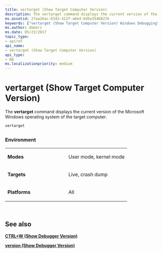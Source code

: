 ```yaml
---
title: vertarget (Show Target Computer Version)
description: The vertarget command displays the current version of the Microsoft Windows operating system of the target computer.
ms.assetid: 27aa26ac-6343-412f-a0ed-6d5e3546827b
keywords: ["vertarget (Show Target Computer Version) Windows Debugging"]
ms.author: domars
ms.date: 05/23/2017
topic_type:
- apiref
api_name:
- vertarget (Show Target Computer Version)
api_type:
- NA
ms.localizationpriority: medium
---
```


# vertarget (Show Target Computer Version)


The **vertarget** command displays the current version of the Microsoft Windows operating system of the target computer.

```
vertarget 
```

## <span id="ddk_cmd_show_target_computer_version_dbg"></span><span id="DDK_CMD_SHOW_TARGET_COMPUTER_VERSION_DBG"></span>


### <span id="Environment"></span><span id="environment"></span><span id="ENVIRONMENT"></span>Environment

<table>
<colgroup>
<col width="50%" />
<col width="50%" />
</colgroup>
<tbody>
<tr class="odd">
<td align="left"><p><strong>Modes</strong></p></td>
<td align="left"><p>User mode, kernel mode</p></td>
</tr>
<tr class="even">
<td align="left"><p><strong>Targets</strong></p></td>
<td align="left"><p>Live, crash dump</p></td>
</tr>
<tr class="odd">
<td align="left"><p><strong>Platforms</strong></p></td>
<td align="left"><p>All</p></td>
</tr>
</tbody>
</table>

 

## <span id="see_also"></span>See also


[**CTRL+W (Show Debugger Version)**](ctrl-w--show-debugger-version-.md)

[**version (Show Debugger Version)**](version--show-debugger-version-.md)

 

 






